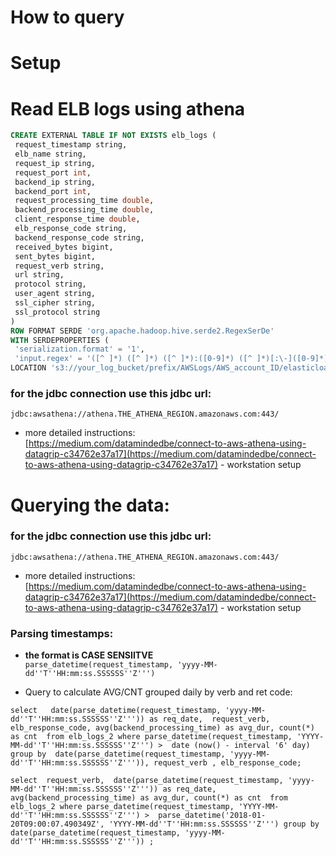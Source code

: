 # How to query

# Setup



# Read ELB logs using athena
```sql
CREATE EXTERNAL TABLE IF NOT EXISTS elb_logs (
 request_timestamp string,
 elb_name string,
 request_ip string,
 request_port int,
 backend_ip string,
 backend_port int,
 request_processing_time double,
 backend_processing_time double,
 client_response_time double,
 elb_response_code string,
 backend_response_code string,
 received_bytes bigint,
 sent_bytes bigint,
 request_verb string,
 url string,
 protocol string,
 user_agent string,
 ssl_cipher string,
 ssl_protocol string
)
ROW FORMAT SERDE 'org.apache.hadoop.hive.serde2.RegexSerDe'
WITH SERDEPROPERTIES (
 'serialization.format' = '1',
 'input.regex' = '([^ ]*) ([^ ]*) ([^ ]*):([0-9]*) ([^ ]*)[:\-]([0-9]*) ([-.0-9]*) ([-.0-9]*) ([-.0-9]*) (|[-0-9]*) (-|[-0-9]*) ([-0-9]*) ([-0-9]*) \\\"([^ ]*) ([^ ]*) (- |[^ ]*)\\\" (\"[^\"]*\") ([A-Z0-9-]+) ([A-Za-z0-9.-]*)$' )
LOCATION 's3://your_log_bucket/prefix/AWSLogs/AWS_account_ID/elasticloadbalancing/';
```

### for the jdbc connection use this jdbc url:

`jdbc:awsathena://athena.THE_ATHENA_REGION.amazonaws.com:443/`  

* more detailed instructions:  
 [https://medium.com/datamindedbe/connect-to-aws-athena-using-datagrip-c34762e37a17](https://medium.com/datamindedbe/connect-to-aws-athena-using-datagrip-c34762e37a17) - workstation setup  



# Querying the data:  

### for the jdbc connection use this jdbc url:

`jdbc:awsathena://athena.THE_ATHENA_REGION.amazonaws.com:443/`  

* more detailed instructions:  
 [https://medium.com/datamindedbe/connect-to-aws-athena-using-datagrip-c34762e37a17](https://medium.com/datamindedbe/connect-to-aws-athena-using-datagrip-c34762e37a17) - workstation setup  


### Parsing timestamps:
 *  **the format is CASE SENSIITVE**      
`parse_datetime(request_timestamp, 'yyyy-MM-dd''T''HH:mm:ss.SSSSSS''Z''')` 

* Query to calculate AVG/CNT grouped daily by verb and ret code:  
```
select   date(parse_datetime(request_timestamp, 'yyyy-MM-dd''T''HH:mm:ss.SSSSSS''Z''')) as req_date,  request_verb, elb_response_code, avg(backend_processing_time) as avg_dur, count(*) as cnt  from elb_logs_2 where parse_datetime(request_timestamp, 'YYYY-MM-dd''T''HH:mm:ss.SSSSSS''Z''') >  date (now() - interval '6' day) group by  date(parse_datetime(request_timestamp, 'yyyy-MM-dd''T''HH:mm:ss.SSSSSS''Z''')), request_verb , elb_response_code;
```

```
select  request_verb,  date(parse_datetime(request_timestamp, 'yyyy-MM-dd''T''HH:mm:ss.SSSSSS''Z''')) as req_date,  avg(backend_processing_time) as avg_dur, count(*) as cnt  from elb_logs_2 where parse_datetime(request_timestamp, 'YYYY-MM-dd''T''HH:mm:ss.SSSSSS''Z''') >  parse_datetime('2018-01-20T09:00:07.490349Z', 'YYYY-MM-dd''T''HH:mm:ss.SSSSSS''Z''') group by date(parse_datetime(request_timestamp, 'yyyy-MM-dd''T''HH:mm:ss.SSSSSS''Z''')) ;
```




